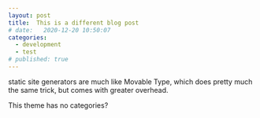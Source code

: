 ```yaml
---
layout: post
title:  This is a different blog post
# date:   2020-12-20 10:50:07
categories: 
  - development
  - test
# published: true
---
```


static site generators are much like Movable Type, which does pretty much the same trick, but comes with greater overhead. 

This theme has no categories?
